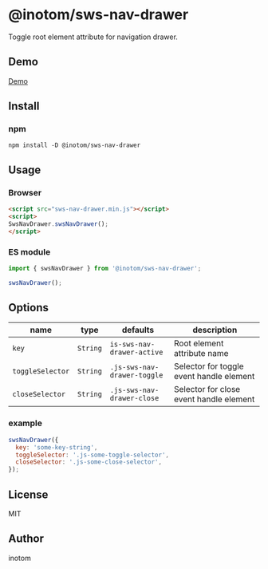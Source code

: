 # @inotom/sws-nav-drawer

Toggle root element attribute for navigation drawer.


## Demo

[Demo](https://sandbox.serendip.ws/sws-nav-drawer.html)


## Install

### npm

```
npm install -D @inotom/sws-nav-drawer
```


## Usage

### Browser

```html
<script src="sws-nav-drawer.min.js"></script>
<script>
SwsNavDrawer.swsNavDrawer();
</script>
```

### ES module

```js
import { swsNavDrawer } from '@inotom/sws-nav-drawer';

swsNavDrawer();
```


## Options

| name             | type     | defaults                    | description                              |
|------------------|----------|-----------------------------|------------------------------------------|
| `key`            | `String` | `is-sws-nav-drawer-active`  | Root element attribute name              |
| `toggleSelector` | `String` | `.js-sws-nav-drawer-toggle` | Selector for toggle event handle element |
| `closeSelector`  | `String` | `.js-sws-nav-drawer-close`  | Selector for close event handle element  |

### example

```js
swsNavDrawer({
  key: 'some-key-string',
  toggleSelector: '.js-some-toggle-selector',
  closeSelector: '.js-some-close-selector',
});
```

## License

MIT


## Author

inotom
